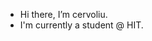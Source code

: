 - Hi there, I’m cervoliu.
- I'm currently a student @ HIT.

<!---
cervoliu/cervoliu is a ✨ special ✨ repository because its `README.md` (this file) appears on your GitHub profile.
You can click the Preview link to take a look at your changes.
--->
